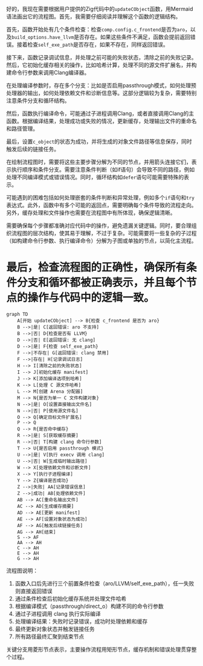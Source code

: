 好的，我现在需要根据用户提供的Zig代码中的`updateCObject`函数，用Mermaid语法画出它的流程图。首先，我需要仔细阅读并理解这个函数的逻辑结构。

首先，函数开始处有几个条件检查：检查`comp.config.c_frontend`是否为`aro`，以及`build_options.have_llvm`是否存在。如果这些条件不满足，函数会提前返回错误。接着检查`self_exe_path`是否存在，如果不存在，同样返回错误。

接下来，函数记录调试信息，并处理之前可能的失败状态，清除之前的失败记录。然后，它初始化缓存相关的操作，比如哈希计算，处理不同的源文件扩展名，并构建命令行参数来调用Clang编译器。

在处理编译参数时，存在多个分支：比如是否启用passthrough模式，如何处理预处理器的输出，如何处理依赖文件和诊断信息等。这部分逻辑较为复杂，需要特别注意条件分支和循环结构。

然后，函数执行编译命令，可能通过子进程调用Clang，或者直接调用Clang的主函数。根据编译结果，处理成功或失败的情况，更新缓存，处理输出文件的重命名和路径管理。

最后，设置`c_object`的状态为成功，并将生成的对象文件路径等信息保存，同时触发后续的链接任务。

在绘制流程图时，需要将这些主要步骤分解为不同的节点，并用箭头连接它们，表示执行顺序和条件分支。需要注意条件判断（如if语句）会导致不同的路径，例如处理不同编译模式或错误情况。同时，循环结构如`defer`语句可能需要特殊的表示。

可能遇到的困难包括如何处理嵌套的条件判断和异常处理，例如多个`if`语句和`try`表达式。此外，函数中有多个可能的返回点，需要明确每个条件导致的流程走向。另外，缓存处理和文件操作也需要在流程图中有所体现，确保逻辑清晰。

需要确保每个步骤都准确对应代码中的操作，避免遗漏关键逻辑。同时，要合理组织流程图的层次结构，使其易于理解，不过于复杂。可能需要将一些复杂的子过程（如构建命令行参数、执行编译命令）分解为子图或单独的节点，以简化主流程。

最后，检查流程图的正确性，确保所有条件分支和循环都被正确表示，并且每个节点的操作与代码中的逻辑一致。
================================================
```mermaid
graph TD
    A[开始 updateCObject] --> B{检查 c_frontend 是否为 aro}
    B -->|是| C[返回错误: aro 不支持]
    B -->|否| D{检查是否有 LLVM}
    D -->|否| E[返回错误: 无 clang]
    D -->|是| F{检查 self_exe_path}
    F -->|不存在| G[返回错误: clang 禁用]
    F -->|存在| H[记录调试日志]
    H --> I[清除之前的失败状态]
    I --> J[初始化缓存 manifest]
    J --> K[添加编译选项到哈希]
    K --> L[处理 C 源文件哈希]
    L --> M[创建 Arena 分配器]
    M --> N{是否为单一 C 文件构建对象}
    N -->|是| O[设置直接输出文件名]
    N -->|否| P[使用源文件名]
    O --> Q[确定目标文件扩展名]
    P --> Q
    Q --> R{是否命中缓存}
    R -->|是| S[获取缓存摘要]
    R -->|否| T[构建 clang 命令行参数]
    T --> U{是否启用 passthrough 模式}
    U -->|是| V[执行 execv 调用 clang]
    U -->|否| W[生成临时输出路径]
    W --> X[处理依赖文件和诊断文件]
    X --> Y[执行子进程编译]
    Y --> Z{编译是否成功}
    Z -->|失败| AA[记录错误信息]
    Z -->|成功| AB[处理依赖文件]
    AB --> AC[重命名输出文件]
    AC --> AD[生成缓存摘要]
    AD --> AE[更新 manifest]
    AE --> AF[设置对象状态为成功]
    AF --> AG[触发后续链接任务]
    AG --> AH[结束]
    S --> AF
    AA --> AH
    C --> AH
    E --> AH
    G --> AH
``` 

流程图说明：
1. 函数入口后先进行三个前置条件检查（aro/LLVM/self_exe_path），任一失败则直接返回错误
2. 通过条件检查后初始化缓存系统并处理文件哈希
3. 根据编译模式（passthrough/direct_o）构建不同的命令行参数
4. 通过子进程调用 clang 执行实际编译
5. 处理编译结果：失败时记录错误，成功时处理依赖和缓存
6. 最终更新对象状态并触发链接任务
7. 所有路径最终汇聚到结束节点

关键分支用菱形节点表示，主要操作流程用矩形节点，缓存机制和错误处理贯穿整个过程。